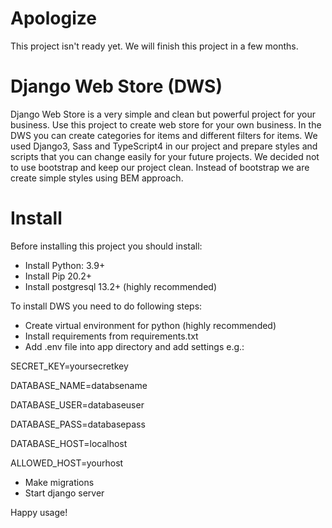 # Apologize
This project isn't ready yet. We will finish this project in a few months.

# Django Web Store (DWS)
Django Web Store is a very simple and clean but powerful project for your business.
Use this project to create web store for your own business.
In the DWS you can create categories for items and different filters for items.
We used Django3, Sass and TypeScript4 in our project and prepare styles and scripts that you can change easily for your future projects.
We decided not to use bootstrap and keep our project clean. Instead of bootstrap we are create simple styles using BEM approach.

# Install
Before installing this project you should install:
- Install Python: 3.9+
- Install Pip 20.2+
- Install postgresql 13.2+ (highly recommended)

To install DWS you need to do following steps:
- Create virtual environment for python (highly recommended)
- Install requirements from requirements.txt
- Add .env file into app directory and add settings e.g.:

SECRET_KEY=yoursecretkey

DATABASE_NAME=databsename

DATABASE_USER=databaseuser

DATABASE_PASS=databasepass

DATABASE_HOST=localhost

ALLOWED_HOST=yourhost

- Make migrations
- Start django server

Happy usage!
